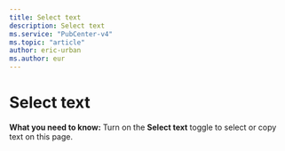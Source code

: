 ```yaml
---
title: Select text
description: Select text
ms.service: "PubCenter-v4"
ms.topic: "article"
author: eric-urban
ms.author: eur
---
```


# Select text

**What you need to know:**  Turn on the **Select text** toggle to select or copy text on this page.


